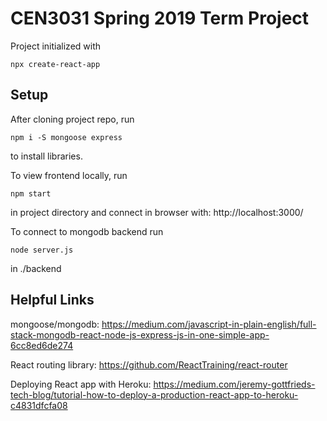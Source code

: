 # CEN3031 Spring 2019 Term Project

Project initialized with
```
npx create-react-app
```

## Setup

After cloning project repo, run
```
npm i -S mongoose express
```
to install libraries.

To view frontend locally, run
```
npm start
```
in project directory and connect in browser with: http://localhost:3000/

To connect to mongodb backend run
```
node server.js
```
in ./backend

## Helpful Links
mongoose/mongodb: https://medium.com/javascript-in-plain-english/full-stack-mongodb-react-node-js-express-js-in-one-simple-app-6cc8ed6de274

React routing library: https://github.com/ReactTraining/react-router

Deploying React app with Heroku: https://medium.com/jeremy-gottfrieds-tech-blog/tutorial-how-to-deploy-a-production-react-app-to-heroku-c4831dfcfa08
